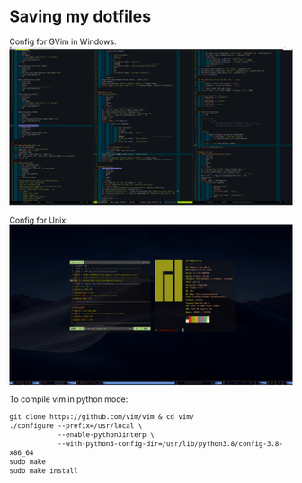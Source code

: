 # Saving my dotfiles

Config for GVim in Windows:
![](windows.png)


Config for Unix:
![](polybar.png)

To compile vim in python mode:
```
git clone https://github.com/vim/vim & cd vim/
./configure --prefix=/usr/local \
            --enable-python3interp \
            --with-python3-config-dir=/usr/lib/python3.8/config-3.8-x86_64
sudo make
sudo make install
```


<!-- This config uses several workflows to execute and debug python files: -->
<!-- * [vim-quickrun](https://github.com/thinca/vim-quickrun): run with <Alt-i>, the runner is 'system' by default, it allows this behaviour: -->
<!--     - if the execution sucess, the output is written in a new buffer. (1th screenshot) -->
<!--     - if the execution failed, the error are parsed in the vim-builtin location list. (2th screenshot) -->
<!--     - this runnner don't allow to use the debugging tool pdb -->
<!-- If you want to use pdb with vim-quickrun, set "runner" to "terminal", no error parsing in quickfix list though. -->
<!-- * We can also use the vim-builtin compiler :make configured in .vim/compiler/python.vim to parce the errors in the vim-builtin quickfix list. -->
<!-- * Other way: simply open a new terminal and run the python script (working directory must be correctly set). This allows using the pdb debugging tool. (3th screenshot) -->
<!-- - With [vimspector](https://github.com/puremourning/vimspector/), we can use a complete debugger tool (Need vim compiled with +python). (4th screenshot) -->
<!-- ![](screenshot.png) -->
